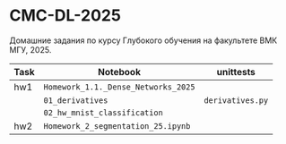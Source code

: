 # CMC-DL-2025
Домашние задания по курсу Глубокого обучения на факультете ВМК МГУ, 2025.

|Task|Notebook|unittests|
|-|-|-|
|hw1|```Homework_1.1._Dense_Networks_2025```||
||```01_derivatives```|```derivatives.py```|
||```02_hw_mnist_classification```||
|hw2|```Homework_2_segmentation_25.ipynb```||

